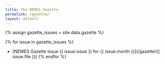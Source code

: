```yaml
---
title: the NEMES Gazette
permalink: /gazette/
layout: default
---
```

{% assign gazette_issues = site.data.gazette %}


{% for issue in gazette_issues %}
 + [NEMES Gazette Issue {{ issue.issue }} for {{ issue.month }}](/gazette/{{ issue.file }})
{% endfor %}
